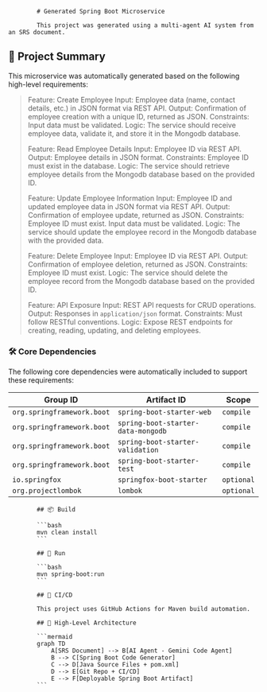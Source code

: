             # Generated Spring Boot Microservice

            This project was generated using a multi-agent AI system from an SRS document.

<!-- AI-SUMMARY-START -->

## 📝 Project Summary

This microservice was automatically generated based on the following high-level requirements:

> Feature: Create Employee
> Input: Employee data (name, contact details, etc.) in JSON format via REST API.
> Output: Confirmation of employee creation with a unique ID, returned as JSON.
> Constraints: Input data must be validated.
> Logic:  The service should receive employee data, validate it, and store it in the Mongodb database.
> 
> Feature: Read Employee Details
> Input: Employee ID via REST API.
> Output: Employee details in JSON format.
> Constraints: Employee ID must exist in the database.
> Logic: The service should retrieve employee details from the Mongodb database based on the provided ID.
> 
> Feature: Update Employee Information
> Input: Employee ID and updated employee data in JSON format via REST API.
> Output: Confirmation of employee update, returned as JSON.
> Constraints: Employee ID must exist. Input data must be validated.
> Logic: The service should update the employee record in the Mongodb database with the provided data.
> 
> Feature: Delete Employee
> Input: Employee ID via REST API.
> Output: Confirmation of employee deletion, returned as JSON.
> Constraints: Employee ID must exist.
> Logic: The service should delete the employee record from the Mongodb database based on the provided ID.
> 
> Feature: API Exposure
> Input: REST API requests for CRUD operations.
> Output: Responses in `application/json` format.
> Constraints: Must follow RESTful conventions.
> Logic: Expose REST endpoints for creating, reading, updating, and deleting employees.

### 🛠️ Core Dependencies

The following core dependencies were automatically included to support these requirements:

| Group ID | Artifact ID | Scope |
|---|---|---|
| `org.springframework.boot` | `spring-boot-starter-web` | `compile` |
| `org.springframework.boot` | `spring-boot-starter-data-mongodb` | `compile` |
| `org.springframework.boot` | `spring-boot-starter-validation` | `compile` |
| `org.springframework.boot` | `spring-boot-starter-test` | `compile` |
| `io.springfox` | `springfox-boot-starter` | `optional` |
| `org.projectlombok` | `lombok` | `optional` |


<!-- AI-SUMMARY-END -->
            ## 📦 Build

            ```bash
            mvn clean install
            ```

            ## 🚀 Run

            ```bash
            mvn spring-boot:run
            ```

            ## 🤖 CI/CD

            This project uses GitHub Actions for Maven build automation.

            ## 🧠 High-Level Architecture

            ```mermaid
            graph TD
                A[SRS Document] --> B[AI Agent - Gemini Code Agent]
                B --> C[Spring Boot Code Generator]
                C --> D[Java Source Files + pom.xml]
                D --> E[Git Repo + CI/CD]
                E --> F[Deployable Spring Boot Artifact]
            ```
